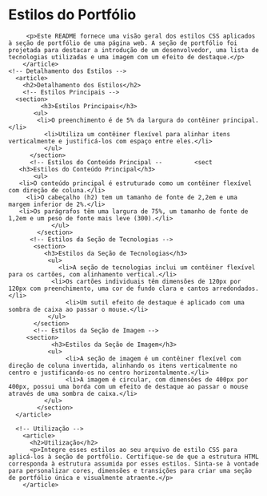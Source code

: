  <h1>Estilos do Portfólio</h1>

 
         <p>Este README fornece uma visão geral dos estilos CSS aplicados à seção de portfólio de uma página web. A seção de portfólio foi projetada para destacar a introdução de um desenvolvedor, uma lista de tecnologias utilizadas e uma imagem com um efeito de destaque.</p>
        </article>
    <!-- Detalhamento dos Estilos -->
      <article>
        <h2>Detalhamento dos Estilos</h2>
        <!-- Estilos Principais -->
      <section>
             <h3>Estilos Principais</h3>
           <ul>
            <li>O preenchimento é de 5% da largura do contêiner principal.</li>
              <li>Utiliza um contêiner flexível para alinhar itens verticalmente e justificá-los com espaço entre eles.</li>
              </ul>
          </section>
          <!-- Estilos do Conteúdo Principal --         <sect
       <h3>Estilos do Conteúdo Principal</h3>
           <ul>
       <li>O conteúdo principal é estruturado como um contêiner flexível com direção de coluna.</li>
         <li>O cabeçalho (h2) tem um tamanho de fonte de 2,2em e uma margem inferior de 2%.</li>
       <li>Os parágrafos têm uma largura de 75%, um tamanho de fonte de 1,2em e um peso de fonte mais leve (300).</li>
                </ul>
            </section>
          <!-- Estilos da Seção de Tecnologias -->
           <section>
              <h3>Estilos da Seção de Tecnologias</h3>
               <ul>
                  <li>A seção de tecnologias inclui um contêiner flexível para os cartões, com alinhamento vertical.</li>
                <li>Os cartões individuais têm dimensões de 120px por 120px com preenchimento, uma cor de fundo clara e cantos arredondados.</li>
                    <li>Um sutil efeito de destaque é aplicado com uma sombra de caixa ao passar o mouse.</li>
               </ul>
           </section>
           <!-- Estilos da Seção de Imagem -->
         <section>
                <h3>Estilos da Seção de Imagem</h3>
               <ul>
                    <li>A seção de imagem é um contêiner flexível com direção de coluna invertida, alinhando os itens verticalmente no centro e justificando-os no centro horizontalmente.</li>
                    <li>A imagem é circular, com dimensões de 400px por 400px, possui uma borda com um efeito de destaque ao passar o mouse através de uma sombra de caixa.</li>
              </ul>
            </section>
      </article>

      <!-- Utilização -->
        <article>
          <h2>Utilização</h2>
          <p>Integre esses estilos ao seu arquivo de estilo CSS para aplicá-los à seção de portfólio. Certifique-se de que a estrutura HTML corresponda à estrutura assumida por esses estilos. Sinta-se à vontade para personalizar cores, dimensões e transições para criar uma seção de portfólio única e visualmente atraente.</p>
        </article>

